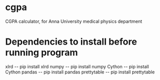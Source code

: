 # cgpa
CGPA calculator, for Anna University medical physics department

# Dependencies to install before running program
xlrd -- pip install xlrd
numpy -- pip install numpy
Cython -- pip install Cython
pandas -- pip install pandas
prettytable -- pip install prettytable


